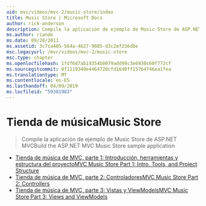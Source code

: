 ```yaml
---
uid: mvc/videos/mvc-2/music-store/index
title: Music Store | Microsoft Docs
author: rick-anderson
description: Compile la aplicación de ejemplo de Music Store de ASP.NET MVC
ms.author: riande
ms.date: 09/28/2011
ms.assetid: 3c7ca405-564a-4b27-9085-d3c2ef236dbe
msc.legacyurl: /mvc/videos/mvc-2/music-store
msc.type: chapter
ms.openlocfilehash: 1fdf6d7ab19354b0079add99c3e6930c60f772cf
ms.sourcegitcommit: 0f1119340e4464720cfd16d0ff15764746ea1fea
ms.translationtype: MT
ms.contentlocale: es-ES
ms.lasthandoff: 04/09/2019
ms.locfileid: "59381983"
---
```

# <a name="music-store"></a><span data-ttu-id="44c04-103">Tienda de música</span><span class="sxs-lookup"><span data-stu-id="44c04-103">Music Store</span></span>

> <span data-ttu-id="44c04-104">Compile la aplicación de ejemplo de Music Store de ASP.NET MVC</span><span class="sxs-lookup"><span data-stu-id="44c04-104">Build the ASP.NET MVC Music Store sample application</span></span>


- [<span data-ttu-id="44c04-105">Tienda de música de MVC, parte 1: Introducción, herramientas y estructura del proyecto</span><span class="sxs-lookup"><span data-stu-id="44c04-105">MVC Music Store Part 1: Intro, Tools, and Project Structure</span></span>](mvc-music-store-part-1-intro-tools-and-project-structure.md)
- [<span data-ttu-id="44c04-106">Tienda de música de MVC, parte 2: Controladores</span><span class="sxs-lookup"><span data-stu-id="44c04-106">MVC Music Store Part 2: Controllers</span></span>](mvc-music-store-part-2-controllers.md)
- [<span data-ttu-id="44c04-107">Tienda de música de MVC, parte 3: Vistas y ViewModels</span><span class="sxs-lookup"><span data-stu-id="44c04-107">MVC Music Store Part 3: Views and ViewModels</span></span>](mvc-music-store-part-3-views-and-viewmodels.md)
